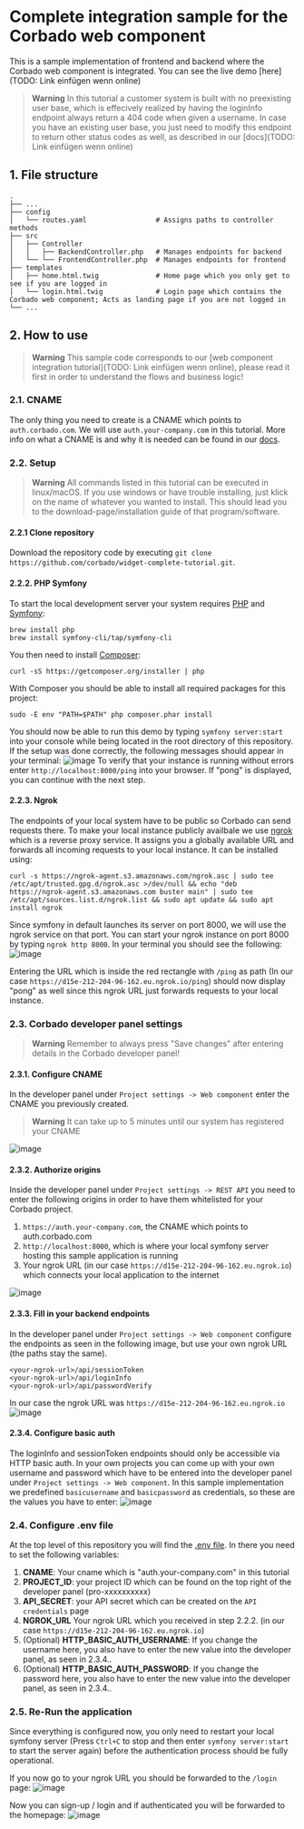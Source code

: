 # Complete integration sample for the Corbado web component
This is a sample implementation of frontend and backend where the Corbado web component is integrated. You can see the live demo [here](TODO: Link einfügen wenn online)

>**Warning**
>In this tutorial a customer system is built with no preexisting user base, which is effecively realized by having the loginInfo endpoint always return a 404 code when given a username. In case you have an existing user base, you just need to modify this endpoint to return other status codes as well, as described in our [docs](TODO: Link einfügen wenn online)

## 1. File structure
    .
    ├── ...
    ├── config                        
    │   └── routes.yaml                 # Assigns paths to controller methods    
    ├── src                             
    │   ├── Controller                  
    │   │   ├── BackendController.php   # Manages endpoints for backend
    │   └── └── FrontendController.php  # Manages endpoints for frontend
    ├── templates                     
    │   ├── home.html.twig              # Home page which you only get to see if you are logged in
    │   └── login.html.twig             # Login page which contains the Corbado web component; Acts as landing page if you are not logged in
    └── ...

## 2. How to use
>**Warning**
>This sample code corresponds to our [web component integration tutorial](TODO: Link einfügen wenn online), please read it first in order to understand the flows and business logic!

### 2.1. CNAME
The only thing you need to create is a CNAME which points to `auth.corbado.com`. We will use `auth.your-company.com` in this tutorial. More info on what a CNAME is and why it is needed can be found in our [docs](https://docs.corbado.com/integrations/web-component#1.-define-cname).

### 2.2. Setup

>**Warning**
>All commands listed in this tutorial can be executed in linux/macOS. If you use windows or have trouble installing, just klick on the name of whatever you wanted to install. This should lead you to the download-page/installation guide of that program/software.

#### 2.2.1 Clone repository
Download the repository code by executing `git clone https://github.com/corbado/widget-complete-tutorial.git`.

#### 2.2.2. PHP Symfony
To start the local development server your system requires [PHP](https://www.php.net/manual/en/install.php) and [Symfony](https://symfony.com/download):
```
brew install php
brew install symfony-cli/tap/symfony-cli
```

You then need to install [Composer](https://getcomposer.org/download/):
```
curl -sS https://getcomposer.org/installer | php
```
With Composer you should be able to install all required packages for this project:
```
sudo -E env "PATH=$PATH" php composer.phar install
```

You should now be able to run this demo by typing `symfony server:start` into your console while being located in the root directory of this repository. If the setup was done correctly, the following messages should appear in your terminal:
![image](https://user-images.githubusercontent.com/23581140/205909459-7ed3d679-b313-40d3-85be-1178b80a1594.png)
To verify that your instance is running without errors enter `http://localhost:8000/ping` into your browser. If "pong" is displayed, you can continue with the next step.

#### 2.2.3. Ngrok

The endpoints of your local system have to be public so Corbado can send requests there. To make your local instance publicly availbale we use [ngrok](https://ngrok.com/download) which is a reverse proxy service. It assigns you a globally available URL and forwards all incoming requests to your local instance. It can be installed using:
```
curl -s https://ngrok-agent.s3.amazonaws.com/ngrok.asc | sudo tee /etc/apt/trusted.gpg.d/ngrok.asc >/dev/null && echo "deb https://ngrok-agent.s3.amazonaws.com buster main" | sudo tee /etc/apt/sources.list.d/ngrok.list && sudo apt update && sudo apt install ngrok
```

Since symfony in default launches its server on port 8000, we will use the ngrok service on that port. You can start your ngrok instance on port 8000 by typing `ngrok http 8000`. In your terminal you should see the following:
![image](https://user-images.githubusercontent.com/23581140/205919914-986f95ea-7c32-4501-a651-f47b16e3b2e2.png)

Entering the URL which is inside the red rectangle with `/ping` as path (In our case `https://d15e-212-204-96-162.eu.ngrok.io/ping`) should now display "pong" as well since this ngrok URL just forwards requests to your local instance.


### 2.3. Corbado developer panel settings

>**Warning**
>Remember to always press "Save changes" after entering details in the Corbado developer panel!
>
#### 2.3.1. Configure CNAME

In the developer panel under `Project settings -> Web component` enter the CNAME you previously created. 
>**Warning**
>It can take up to 5 minutes until our system has registered your CNAME

![image](https://user-images.githubusercontent.com/23581140/205950309-f6f622e5-94ca-4413-9384-d7a2605da75d.png)

#### 2.3.2. Authorize origins
Inside the developer panel under `Project settings -> REST API` you need to enter the following origins in order to have them whitelisted for your Corbado project.
1. `https://auth.your-company.com`, the CNAME which points to auth.corbado.com
2. `http://localhost:8000`, which is where your local symfony server hosting this sample application is running
3. Your ngrok URL (in our case `https://d15e-212-204-96-162.eu.ngrok.io`) which connects your local application to the internet

![image](https://user-images.githubusercontent.com/23581140/205950485-6285d536-d676-4382-a23c-c3c0bbfe3de4.png)

#### 2.3.3. Fill in your backend endpoints

In the developer panel under `Project settings -> Web component` configure the endpoints as seen in the following image, but use your own ngrok URL (the paths stay the same).
```
<your-ngrok-url>/api/sessionToken
<your-ngrok-url>/api/loginInfo
<your-ngrok-url>/api/passwordVerify
```
In our case the ngrok URL was `https://d15e-212-204-96-162.eu.ngrok.io`
![image](https://user-images.githubusercontent.com/23581140/205945743-207cd062-bb41-4b3c-af0c-cb13bf279f9c.png)

#### 2.3.4. Configure basic auth

The loginInfo and sessionToken endpoints should only be accessible via HTTP basic auth. In your own projects you can come up with your own username and password which have to be entered into the developer panel under `Project settings -> Web component`. In this sample implementation we predefined `basicusername` and `basicpassword` as credentials, so these are the values you have to enter:
![image](https://user-images.githubusercontent.com/23581140/205995437-34a838e9-10e5-446d-817b-8d9005a3d764.png)

### 2.4. Configure .env file

At the top level of this repository you will find the [.env file](https://github.com/corbado/widget-complete-tutorial/blob/master/.env). In there you need to set the following variables:
1. **CNAME**: Your cname which is "auth.your-company.com" in this tutorial
2. **PROJECT_ID**: your project ID which can be found on the top right of the developer panel (pro-xxxxxxxxxx)
3. **API_SECRET**: your API secret which can be created on the `API credentials` page
4. **NGROK_URL** Your ngrok URL which you received in step 2.2.2. (in our case `https://d15e-212-204-96-162.eu.ngrok.io`)
5. (Optional) **HTTP_BASIC_AUTH_USERNAME**: If you change the username here, you also have to enter the new value into the developer panel, as seen in 2.3.4..
5. (Optional) **HTTP_BASIC_AUTH_PASSWORD**: If you change the password here, you also have to enter the new value into the developer panel, as seen in 2.3.4..

### 2.5. Re-Run the application

Since everything is configured now, you only need to restart your local symfony server (Press `Ctrl+C` to stop and then enter `symfony server:start` to start the server again) before the authentication process should be fully operational.

If you now go to your ngrok URL you should be forwarded to the `/login` page:
![image](https://user-images.githubusercontent.com/23581140/206160273-5e0b5936-84e1-42cf-9830-4cfc3c650334.png)

Now you can sign-up / login and if authenticated you will be forwarded to the homepage:
![image](https://user-images.githubusercontent.com/23581140/206160108-590c1934-5e67-464a-a73e-77300733c205.png)


